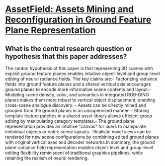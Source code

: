# [AssetField: Assets Mining and Reconfiguration in Ground Feature Plane   Representation](https://arxiv.org/abs/2303.13953)

## What is the central research question or hypothesis that this paper addresses?

 The central hypothesis of this paper is that representing 3D scenes with explicit ground feature planes enables intuitive object-level and group-level editing of neural radiance fields. The key claims are:- Factorizing radiance fields into ground feature planes and a shared vertical axis encourages ground planes to encode more informative scene contents and layout.- Modeling scene density, color, and semantics in integrated RGB-DINO planes makes them more robust to vertical object displacement, enabling cross-scene analogue discovery. - Assets can be directly mined and grouped from the ground planes in an unsupervised manner. - Storing template feature patches in a shared asset library allows efficient group editing by manipulating category templates.- The ground plane representation provides an intuitive "canvas" for users to manipulate individual objects or entire scene layouts.- Realistic novel views can be rendered for new scene configurations by combining edited ground planes with original vertical axes and decoder networks.In summary, the ground plane radiance field representation enables object-level and group-level editing flexibility reminiscent of traditional graphics pipelines, while retaining the realism of neural rendering.
